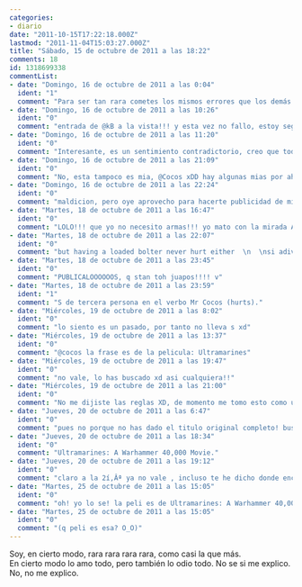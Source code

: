 ```yaml
---
categories:
- diario
date: "2011-10-15T17:22:18.000Z"
lastmod: "2011-11-04T15:03:27.000Z"
title: "Sábado, 15 de octubre de 2011 a las 18:22"
comments: 18
id: 1318699338
commentList:
- date: "Domingo, 16 de octubre de 2011 a las 0:04"
  ident: "1"
  comment: "Para ser tan rara cometes los mismos errores que los demás."
- date: "Domingo, 16 de octubre de 2011 a las 10:26"
  ident: "0"
  comment: "entrada de @kB a la vista!!! y esta vez no fallo, estoy seguro!"
- date: "Domingo, 16 de octubre de 2011 a las 11:20"
  ident: "0"
  comment: "Interesante, es un sentimiento contradictorio, creo que todos los hemos tenido alguna vez, para mi ese sentimiento es casi inexplicable."
- date: "Domingo, 16 de octubre de 2011 a las 21:09"
  ident: "0"
  comment: "No, esta tampoco es mia, @Cocos xDD hay algunas mias por ahi y creo que no te has dado ni cuenta ;D"
- date: "Domingo, 16 de octubre de 2011 a las 22:24"
  ident: "0"
  comment: "maldicion, pero oye aprovecho para hacerte publicidad de mi curso de francotirador, y tambien de que zonas son las mejores para que te apuñalen si alguna vez te van a apuñalar"
- date: "Martes, 18 de octubre de 2011 a las 16:47"
  ident: "0"
  comment: "LOLO!!! que yo no necesito armas!!! yo mato con la mirada AHAHAHAAH xDDDDDD  \nvete a la mierda Cocos  \npero con cariño, eh?  \nxD"
- date: "Martes, 18 de octubre de 2011 a las 22:07"
  ident: "0"
  comment: "but having a loaded bolter never hurt either  \n  \nsi adivinas de donde viene esa frase (pista es una pelicula) NO publicare como entrada tutoriales de esos"
- date: "Martes, 18 de octubre de 2011 a las 23:45"
  ident: "0"
  comment: "PUBLICALOOOOOOS, q stan toh juapos!!!! v"
- date: "Martes, 18 de octubre de 2011 a las 23:59"
  ident: "1"
  comment: "S de tercera persona en el verbo Mr Cocos (hurts)."
- date: "Miércoles, 19 de octubre de 2011 a las 8:02"
  ident: "0"
  comment: "lo siento es un pasado, por tanto no lleva s xd"
- date: "Miércoles, 19 de octubre de 2011 a las 13:37"
  ident: "0"
  comment: "@cocos la frase es de la pelicula: Ultramarines"
- date: "Miércoles, 19 de octubre de 2011 a las 19:47"
  ident: "0"
  comment: "no vale, lo has buscado xd asi cualquiera!!"
- date: "Miércoles, 19 de octubre de 2011 a las 21:00"
  ident: "0"
  comment: "No me dijiste las reglas XD, de momento me tomo esto como una victoria."
- date: "Jueves, 20 de octubre de 2011 a las 6:47"
  ident: "0"
  comment: "pues no porque no has dado el titulo original completo! buscalo en imdb"
- date: "Jueves, 20 de octubre de 2011 a las 18:34"
  ident: "0"
  comment: "Ultramarines: A Warhammer 40,000 Movie."
- date: "Jueves, 20 de octubre de 2011 a las 19:12"
  ident: "0"
  comment: "claro a la 2í‚Âª ya no vale , incluso te he dicho donde encontrarlo"
- date: "Martes, 25 de octubre de 2011 a las 15:05"
  ident: "0"
  comment: "oh! yo lo se! la peli es de Ultramarines: A Warhammer 40,000 Movie.  \n(lo he adivinado a la primera? :D)"
- date: "Martes, 25 de octubre de 2011 a las 15:05"
  ident: "0"
  comment: "(q peli es esa? O_O)"
---
```


Soy, en cierto modo, rara rara rara rara, como casi la que más.  
En cierto modo lo amo todo, pero también lo odio todo. No se si me explico. No, no me explico.